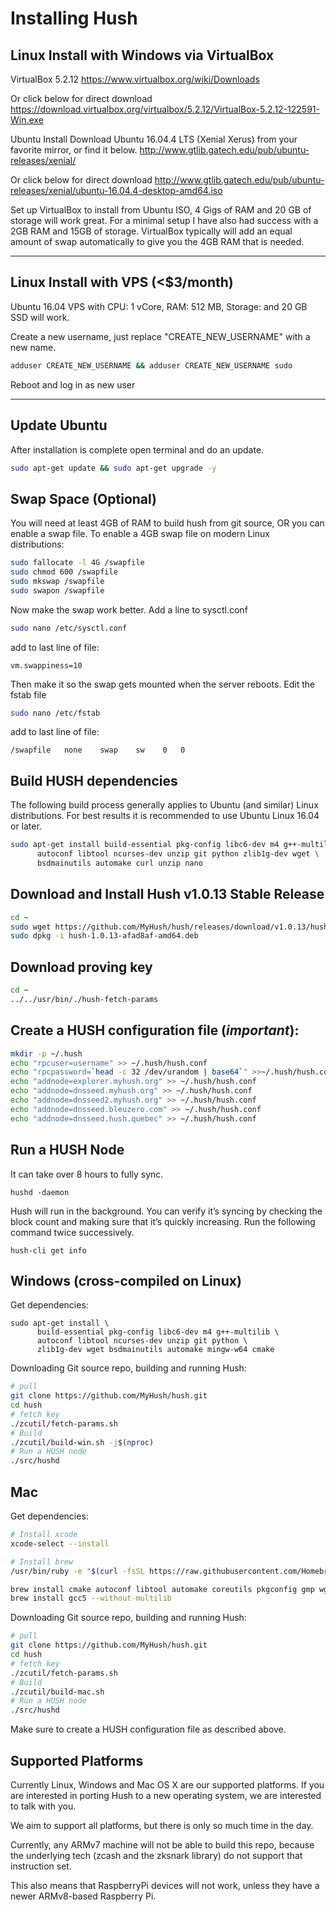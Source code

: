 # Installing Hush

## Linux Install with Windows via VirtualBox
VirtualBox 5.2.12
https://www.virtualbox.org/wiki/Downloads

Or click below for direct download
https://download.virtualbox.org/virtualbox/5.2.12/VirtualBox-5.2.12-122591-Win.exe

Ubuntu Install
Download Ubuntu 16.04.4 LTS (Xenial Xerus) from your favorite mirror, or find it below.
http://www.gtlib.gatech.edu/pub/ubuntu-releases/xenial/

Or click below for direct download
http://www.gtlib.gatech.edu/pub/ubuntu-releases/xenial/ubuntu-16.04.4-desktop-amd64.iso

Set up VirtualBox to install from Ubuntu ISO, 4 Gigs of RAM and 20 GB of storage will work great.  For a minimal setup I have also had success with a 2GB RAM and 15GB of storage.  VirtualBox typically will add an equal amount of swap automatically to give you the 4GB RAM that is needed.

---

## Linux Install with VPS (<$3/month)
Ubuntu 16.04 VPS with CPU: 1 vCore, RAM: 512 MB, Storage: and 20 GB SSD will work.

Create a new username, just replace "CREATE_NEW_USERNAME" with a new name.
```sh
adduser CREATE_NEW_USERNAME && adduser CREATE_NEW_USERNAME sudo
```
Reboot and log in as new user

---

## Update Ubuntu

After installation is complete open terminal and do an update.
```sh
sudo apt-get update && sudo apt-get upgrade -y
```

## Swap Space (Optional)
You will need at least 4GB of RAM to build hush from git source, OR you can
enable a swap file. To enable a 4GB swap file on modern Linux distributions:

```sh
sudo fallocate -l 4G /swapfile
sudo chmod 600 /swapfile
sudo mkswap /swapfile
sudo swapon /swapfile
```

Now make the swap work better. Add a line to sysctl.conf
```sh
sudo nano /etc/sysctl.conf
```
add to last line of file:
```
vm.swappiness=10
```

Then make it so the swap gets mounted when the server reboots. Edit the fstab file
```sh
sudo nano /etc/fstab
```
add to last line of file:
```
/swapfile   none    swap    sw    0   0
```

## Build HUSH dependencies
The following build process generally applies to Ubuntu (and similar) Linux
distributions. For best results it is recommended to use Ubuntu Linux 16.04
or later.

```sh
sudo apt-get install build-essential pkg-config libc6-dev m4 g++-multilib \
      autoconf libtool ncurses-dev unzip git python zlib1g-dev wget \
      bsdmainutils automake curl unzip nano
```

## Download and Install Hush v1.0.13 Stable Release
```sh
cd ~
sudo wget https://github.com/MyHush/hush/releases/download/v1.0.13/hush-1.0.13-afad8af-amd64.deb
sudo dpkg -i hush-1.0.13-afad8af-amd64.deb
```

## Download proving key
```sh
cd ~
../../usr/bin/./hush-fetch-params
```

## Create a HUSH configuration file (*important*):
```sh
mkdir -p ~/.hush
echo "rpcuser=username" >> ~/.hush/hush.conf
echo "rpcpassword=`head -c 32 /dev/urandom | base64`" >>~/.hush/hush.conf
echo "addnode=explorer.myhush.org" >> ~/.hush/hush.conf
echo "addnode=dnsseed.myhush.org" >> ~/.hush/hush.conf
echo "addnode=dnsseed2.myhush.org" >> ~/.hush/hush.conf
echo "addnode=dnsseed.bleuzero.com" >> ~/.hush/hush.conf
echo "addnode=dnsseed.hush.quebec" >> ~/.hush/hush.conf
```

## Run a HUSH Node
It can take over 8 hours to fully sync.
```ssh
hushd -daemon
```
Hush will run in the background.  You can verify it’s syncing by checking the block count and making sure that it’s quickly increasing.  Run the following command twice successively.
```ssh
hush-cli get info
```

## Windows (cross-compiled on Linux)
Get dependencies:
```ssh
sudo apt-get install \
      build-essential pkg-config libc6-dev m4 g++-multilib \
      autoconf libtool ncurses-dev unzip git python \
      zlib1g-dev wget bsdmainutils automake mingw-w64 cmake
```

Downloading Git source repo, building and running Hush:

```sh
# pull
git clone https://github.com/MyHush/hush.git
cd hush
# fetch key
./zcutil/fetch-params.sh
# Build
./zcutil/build-win.sh -j$(nproc)
# Run a HUSH node
./src/hushd
```

## Mac
Get dependencies:

```sh
# Install xcode
xcode-select --install

# Install brew
/usr/bin/ruby -e "$(curl -fsSL https://raw.githubusercontent.com/Homebrew/install/master/install)"

brew install cmake autoconf libtool automake coreutils pkgconfig gmp wget
brew install gcc5 --without-multilib
```
Downloading Git source repo, building and running Hush:

```sh
# pull
git clone https://github.com/MyHush/hush.git
cd hush
# fetch key
./zcutil/fetch-params.sh
# Build
./zcutil/build-mac.sh
# Run a HUSH node
./src/hushd
```

Make sure to create a HUSH configuration file as described above.

## Supported Platforms

Currently Linux,  Windows and Mac OS X are our supported platforms. If you
are interested in porting Hush to a new operating system, we are interested
to talk with you.

We aim to support all platforms, but there is only so much time in the day.

Currently, any ARMv7 machine will not be able to build this repo, because the
underlying tech (zcash and the zksnark library) do not support that instruction
set.

This also means that RaspberryPi devices will not work, unless they have a
newer ARMv8-based Raspberry Pi.
